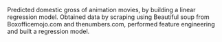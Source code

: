 Predicted domestic gross of animation movies, by building a linear regression model. Obtained data by scraping using Beautiful soup from Boxofficemojo.com and thenumbers.com, performed feature engineering and built a regression model.
